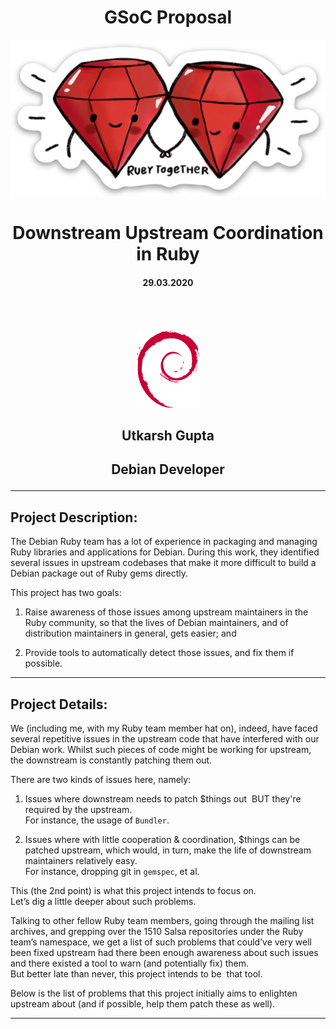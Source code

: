 <h1 align="center"> GSoC Proposal </h1>

<p align="center">
  <img src="/assets/rubytogether.png">
</p>

<p align="center">
    <h1 align="center"> Downstream Upstream Coordination in Ruby </h1>
    <h4 align="center"> 29.03.2020 <h4>
</p>

</br>
</br>

<p align="center">
  <img src="/assets/debian.png">
</p>

<p align="center">
    <h2 align="center"> Utkarsh Gupta </h2>
    <h2 align="center"> Debian Developer </h32>
</p>

---

## __**Project Description**__:

The Debian Ruby team has a lot of experience in packaging and managing Ruby libraries
and applications for Debian. During this work, they identified several issues in upstream
codebases that make it more difficult to build a Debian package out of Ruby gems directly.  

This project has two goals:  

1. Raise awareness of those issues among upstream maintainers in the Ruby community,
so that the lives of Debian maintainers, and of distribution maintainers in general, gets
easier; and  

2. Provide tools to automatically detect those issues, and fix them if possible.  

--- 

## __**Project Details**__:

We (including me, with my Ruby team member hat on), indeed, have faced several
repetitive issues in the upstream code that have interfered with our Debian work.
Whilst such pieces of code might be working for upstream, the downstream is constantly
patching them out.  

There are two kinds of issues here, namely:  

1. Issues where downstream needs to patch $things out ​ BUT​ they're required by the
upstream.  
For instance, the usage of ​`Bundler​`.  

2. Issues where with little cooperation & coordination, $things can be patched upstream,
which would, in turn, make the life of downstream maintainers relatively easy.  
For instance, dropping ​git​ in `​gemspec​`, et al.  

This (the 2nd point) is what this project intends to focus on.  
Let’s dig a little deeper about such problems.  

Talking to other fellow Ruby team members, going through the mailing list archives, and
grepping over the ​1510 Salsa repositories under the Ruby team’s namespace, we get a list
of such problems that could’ve very well been fixed upstream had there been enough
awareness about such issues and there existed a tool to warn (and potentially fix) them.  
But better late than never, this project intends to be ​ that​ tool.  

Below is the list of problems that this project initially aims to enlighten upstream about
(and if possible, help them patch these as well).  

---
